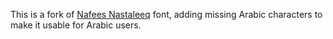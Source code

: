 This is a fork of [Nafees Nastaleeq][1] font, adding missing Arabic characters
to make it usable for Arabic users.

 [1]: http://www.crulp.org/software/localization/Fonts/nafeesNastaleeq.html
